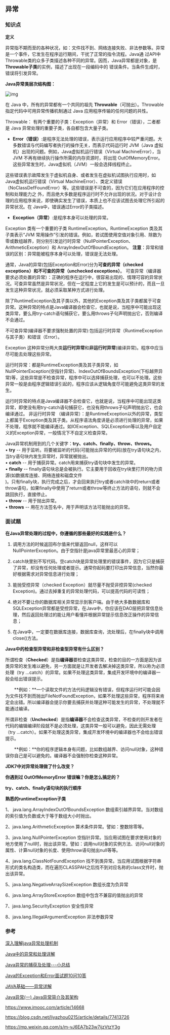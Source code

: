 ## 异常

### 知识点

**定义**

异常指不期而至的各种状况，如：文件找不到、网络连接失败、非法参数等。异常是一个事件，它发生在程序运行期间，干扰了正常的指令流程。Java通 过API中Throwable类的众多子类描述各种不同的异常。因而，Java异常都是对象，是**Throwable子类**的实例，描述了出现在一段编码中的 错误条件。当条件生成时，错误将引发异常。

**Java异常类层次结构图：**

![img](https://img-my.csdn.net/uploads/201211/27/1354020417_5176.jpg)

在 Java 中，所有的异常都有一个共同的祖先 **Throwable**（可抛出）。Throwable 指定代码中可用异常传播机制通过 Java 应用程序传输的任何问题的共性。

Throwable： 有两个重要的子类：Exception（异常）和 Error（错误），二者都是 Java 异常处理的重要子类，各自都包含大量子类。

- **Error（错误）**:是程序无法处理的错误，表示运行应用程序中较严重问题。大多数错误与代码编写者执行的操作无关，而表示代码运行时 JVM（Java 虚拟机）出现的问题。例如，Java虚拟机运行错误（Virtual MachineError），当 JVM 不再有继续执行操作所需的内存资源时，将出现 OutOfMemoryError。这些异常发生时，Java虚拟机（JVM）一般会选择线程终止。

这些错误表示故障发生于虚拟机自身、或者发生在虚拟机试图执行应用时，如Java虚拟机运行错误（Virtual MachineError）、类定义错误（NoClassDefFoundError）等。这些错误是不可查的，因为它们在应用程序的控制和处理能力之 外，而且绝大多数是程序运行时不允许出现的状况。对于设计合理的应用程序来说，即使确实发生了错误，本质上也不应该试图去处理它所引起的异常状况。在 Java中，错误通过Error的子类描述。

- **Exception（异常）**:是程序本身可以处理的异常。

Exception 类有一个重要的子类 RuntimeException。RuntimeException 类及其子类表示“JVM 常用操作”引发的错误。例如，若试图使用空值对象引用、除数为零或数组越界，则分别引发运行时异常（NullPointerException、ArithmeticException）和 ArrayIndexOutOfBoundException。
**注意**：异常和错误的区别：异常能被程序本身可以处理，错误是无法处理。

通常，Java的异常(包括Exception和Error)分为**可查的异常（checked exceptions）**和**不可查的异常（unchecked exceptions）**。
​      可查异常（编译器要求必须处置的异常）：正确的程序在运行中，很容易出现的、情理可容的异常状况。可查异常虽然是异常状况，但在一定程度上它的发生是可以预计的，而且一旦发生这种异常状况，就必须采取某种方式进行处理。

除了RuntimeException及其子类以外，其他的Exception类及其子类都属于可查异常。这种异常的特点是Java编译器会检查它，也就是说，当程序中可能出现这类异常，要么用try-catch语句捕获它，要么用throws子句声明抛出它，否则编译不会通过。

不可查异常(编译器不要求强制处置的异常):包括运行时异常（RuntimeException与其子类）和错误（Error）。

Exception 这种异常分两大类**运行时异常**和**非运行时异常**(编译异常)。程序中应当尽可能去处理这些异常。

运行时异常：都是RuntimeException类及其子类异常，如NullPointerException(空指针异常)、IndexOutOfBoundsException(下标越界异常)等，这些异常是不检查异常，程序中可以选择捕获处理，也可以不处理。这些异常一般是由程序逻辑错误引起的，程序应该从逻辑角度尽可能避免这类异常的发生。

运行时异常的特点是Java编译器不会检查它，也就是说，当程序中可能出现这类异常，即使没有用try-catch语句捕获它，也没有用throws子句声明抛出它，也会编译通过。
非运行时异常 （编译异常）：是RuntimeException以外的异常，类型上都属于Exception类及其子类。从程序语法角度讲是必须进行处理的异常，如果不处理，程序就不能编译通过。如IOException、SQLException等以及用户自定义的Exception异常，一般情况下不自定义检查异常。



Java异常机制用到的几个关键字：**try、catch、finally、throw、throws。**<br/>
• **try**        -- 用于监听。将要被监听的代码(可能抛出异常的代码)放在try语句块之内，当try语句块内发生异常时，异常就被抛出。<br/>
• **catch**   -- 用于捕获异常。catch用来捕获try语句块中发生的异常。<br/>
• **finally**  -- finally语句块总是会被执行。它主要用于回收在try块里打开的物力资源(如数据库连接、网络连接和磁盘文件<br/>)。只有finally块，执行完成之后，才会回来执行try或者catch块中的return或者throw语句，如果finally中使用了return或者throw等终止方法的语句，则就不会跳回执行，直接停止。<br/>
• **throw**   -- 用于抛出异常。<br/>
• **throws** -- 用在方法签名中，用于声明该方法可能抛出的异常。


### 面试题

**在Java异常处理的过程中，你遵循的那些最好的实践是什么？**

1) 调用方法的时候返回布尔值来代替返回null，这样可以 NullPointerException。由于空指针是java异常里最恶心的异常；

2) catch块里别不写代码。空catch块是异常处理里的错误事件，因为它只是捕获了异常，却没有任何处理或者提示。通常你起码要打印出异常信息，当然你最好根据需求对异常信息进行处理；

3) 能抛受控异常（checked Exception）就尽量不抛受非控异常(checked Exception)。通过去掉重复的异常处理代码，可以提高代码的可读性；

4) 绝对不要让你的数据库相关异常显示到客户端。由于绝大多数数据库和SQLException异常都是受控异常，在Java中，你应该在DAO层把异常信息处理，然后返回处理过的能让用户看懂并根据异常提示信息改正操作的异常信息；

5) 在Java中，一定要在数据库连接，数据库查询，流处理后，在finally块中调用close()方法。

 **Java中的检查型异常和非检查型异常有什么区别？**

所谓检查（**Checked**）是指**编译器**要检查这类异常，检查的目的一方面是因为该类异常的发生难以避免，另一方面就是让开发者去解决掉这类异常，所以称为必须处理（try ...catch）的异常。如果不处理这类异常，集成开发环境中的编译器一般会给出错误提示。

　　**例如：**一个读取文件的方法代码逻辑没有错误，但程序运行时可能会因为文件找不到而抛出FileNotFoundException，如果不处理这些异常，程序将来肯定会出错。所以编译器会提示你要去捕获并处理这种可能发生的异常，不处理就不能通过编译。

所谓非检查（**Unchecked**）是指**编译器**不会检查这类异常，不检查的则开发者在代码的编辑编译阶段就不是必须处理，这类异常一般可以避免，因此无需处理（try ...catch）。如果不处理这类异常，集成开发环境中的编译器也不会给出错误提示。

　　**例如：**你的程序逻辑本身有问题，比如数组越界、访问null对象，这种错误你自己是可以避免的。编译器不会强制你检查这种异常。

**JDK7中对异常处理做了什么改变？**

**你遇到过 OutOfMemoryError 错误嘛？你是怎么搞定的？**

**try、catch、finally语句块的执行顺序**

**熟悉的runtimeException子类**

1、 java.lang.ArrayIndexOutOfBoundsException
数组索引越界异常。当对数组的索引值为负数或大于等于数组大小时抛出。

2、java.lang.ArithmeticException
算术条件异常。譬如：整数除零等。

3、java.lang.NullPointerException
空指针异常。当应用试图在要求使用对象的地方使用了null时，抛出该异常。譬如：调用null对象的实例方法、访问null对象的属性、计算null对象的长度、使用throw语句抛出null等等。

4、java.lang.ClassNotFoundException
找不到类异常。当应用试图根据字符串形式的类名构造类，而在遍历CLASSPAH之后找不到对应名称的class文件时，抛出该异常。

5、java.lang.NegativeArraySizeException  数组长度为负异常 

6、java.lang.ArrayStoreException 数组中包含不兼容的值抛出的异常

7、java.lang.SecurityException 安全性异常

8、java.lang.IllegalArgumentException 非法参数异常



### 参考

[深入理解java异常处理机制](https://blog.csdn.net/hguisu/article/details/6155636)

[Java中的异常和处理详解](https://www.cnblogs.com/lulipro/p/7504267.html)

[Java异常的捕获及处理---小总结](https://blog.csdn.net/jakezhang1990/article/details/72880700)

[Java的Exception和Error面试题10问10答](https://www.oschina.net/translate/10-java-exception-and-error-interview-questions-answers-programming)

[JAVA基础——异常详解](https://www.cnblogs.com/hysum/p/7112011.html)

[Java异常(一) Java异常简介及其架构](https://www.cnblogs.com/skywang12345/p/3544168.html)

https://www.imooc.com/article/14668

https://blog.csdn.net/liyazhou0215/article/details/77413726

https://mp.weixin.qq.com/s/m-vJ6EA7b23w7ijzVtzY3g 
